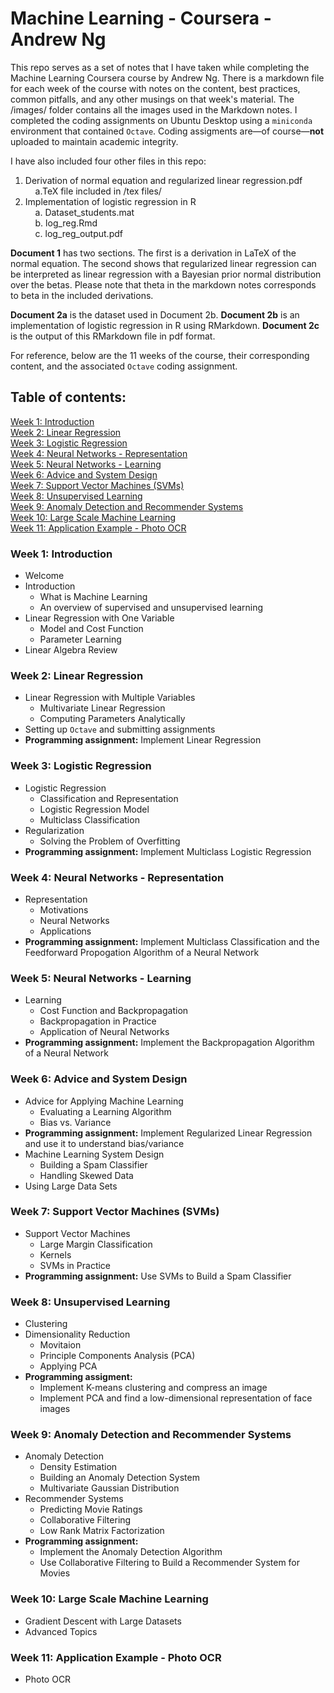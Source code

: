 # Machine Learning - Coursera - Andrew Ng

This repo serves as a set of notes that I have taken while completing the Machine Learning Coursera course by Andrew Ng. There is a markdown file for each week of the course with notes on the content, best practices, common pitfalls, and any other musings on that week's material. The /images/ folder contains all the images used in the Markdown notes. I completed the coding assignments on Ubuntu Desktop using a `miniconda` environment that contained `Octave`. Coding assigments are&mdash;of course&mdash;**not** uploaded to maintain academic integrity.

I have also included four other files in this repo:
1. Derivation of normal equation and regularized linear regression.pdf  
&nbsp;&nbsp;&nbsp;&nbsp;a.TeX file included in /tex files/
3. Implementation of logistic regression in R  
&nbsp;&nbsp;&nbsp;&nbsp;a. Dataset_students.mat  
&nbsp;&nbsp;&nbsp;&nbsp;b. log_reg.Rmd  
&nbsp;&nbsp;&nbsp;&nbsp;c. log_reg_output.pdf

**Document 1** has two sections. The first is a derivation in LaTeX of the normal equation. The second shows that regularized linear regression can be interpreted as linear regression with a Bayesian prior normal distribution over the betas. Please note that theta in the markdown notes corresponds to beta in the included derivations.

**Document 2a** is the dataset used in Document 2b. **Document 2b** is an implementation of logistic regression in R using RMarkdown. **Document 2c** is the output of this RMarkdown file in pdf format.

For reference, below are the 11 weeks of the course, their corresponding content, and the associated `Octave` coding assignment.

## Table of contents:  
[Week 1: Introduction](#week-1-introduction)  
[Week 2: Linear Regression ](#week-2-linear-regression)  
[Week 3: Logistic Regression](#week-3-logistic-regression)  
[Week 4: Neural Networks - Representation](#week-4-neural-networks---representation)  
[Week 5: Neural Networks - Learning](#week-5-neural-networks---learning)  
[Week 6: Advice and System Design](#week-6-advice-and-system-design)  
[Week 7: Support Vector Machines (SVMs)](#week-7-support-vector-machines-svms)  
[Week 8: Unsupervised Learning](#week-8-unsupervised-learning)  
[Week 9: Anomaly Detection and Recommender Systems](#week-9-anomaly-detection-and-recommender-systems)  
[Week 10: Large Scale Machine Learning](#week-10-large-scale-machine-learning)  
[Week 11: Application Example - Photo OCR](#week-11-application-example---photo-ocr)

### Week 1: Introduction
- Welcome
- Introduction
	- What is Machine Learning
	- An overview of supervised and unsupervised learning
- Linear Regression with One Variable
	- Model and Cost Function
	- Parameter Learning
- Linear Algebra Review

### Week 2: Linear Regression
- Linear Regression with Multiple Variables
	- Multivariate Linear Regression
	- Computing Parameters Analytically
- Setting up `Octave` and submitting assignments
- **Programming assignment:** Implement Linear Regression

### Week 3: Logistic Regression
- Logistic Regression
	- Classification and Representation
	- Logistic Regression Model
	- Multiclass Classification
- Regularization
	- Solving the Problem of Overfitting
- **Programming assignment:** Implement Multiclass Logistic Regression

### Week 4: Neural Networks - Representation
- Representation
	- Motivations
	- Neural Networks
	- Applications
- **Programming assignment:** Implement Multiclass Classification and the Feedforward Propogation Algorithm of a Neural Network

### Week 5: Neural Networks - Learning
- Learning
	- Cost Function and Backpropagation
	- Backpropagation in Practice
	- Application of Neural Networks
- **Programming assignment:** Implement the Backpropagation Algorithm of a Neural Network

### Week 6: Advice and System Design
- Advice for Applying Machine Learning
	- Evaluating a Learning Algorithm
	- Bias vs. Variance
- **Programming assignment:** Implement Regularized Linear Regression and use it to understand bias/variance
- Machine Learning System Design
	- Building a Spam Classifier
	- Handling Skewed Data
- Using Large Data Sets

### Week 7: Support Vector Machines (SVMs)
- Support Vector Machines
	- Large Margin Classification
	- Kernels
	- SVMs in Practice
- **Programming assignment:** Use SVMs to Build a Spam Classifier

### Week 8: Unsupervised Learning
- Clustering
- Dimensionality Reduction
	- Movitaion
	- Principle Components Analysis (PCA)
	- Applying PCA
- **Programming assigment:**
	- Implement K-means clustering and compress an image
	- Implement PCA and find a low-dimensional representation of face images

### Week 9: Anomaly Detection and Recommender Systems
- Anomaly Detection
	- Density Estimation
	- Building an Anomaly Detection System
	- Multivariate Gaussian Distribution
- Recommender Systems
	- Predicting Movie Ratings
	- Collaborative Filtering
	- Low Rank Matrix Factorization
- **Programming assignment:**
	- Implement the Anomaly Detection Algorithm
	- Use Collaborative Filtering to Build a Recommender System for Movies

### Week 10: Large Scale Machine Learning
- Gradient Descent with Large Datasets
- Advanced Topics

### Week 11: Application Example - Photo OCR
- Photo OCR
